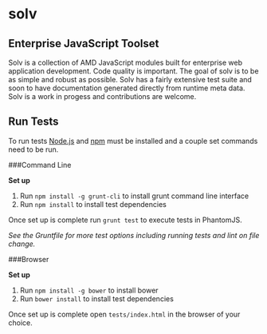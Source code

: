 solv
====

Enterprise JavaScript Toolset
-----------------------------

Solv is a collection of AMD JavaScript modules built for enterprise web
application development. Code quality is important. The goal of solv is to be as
simple and robust as possible. Solv has a fairly extensive test suite and soon
to have documentation generated directly from runtime meta data. Solv is a work
in progess and contributions are welcome.

Run Tests
---------

To run tests [Node.js](http://nodejs.org) and [npm](https://npmjs.org) must be
installed and a couple set commands need to be run.

###Command Line

**Set up**
  
1. Run `npm install -g grunt-cli` to install grunt command line interface
2. Run `npm install` to install test dependencies

Once set up is complete run `grunt test` to execute tests in PhantomJS.

*See the Gruntfile for more test options including running tests and lint on
file change.*

###Browser

**Set up**

1. Run `npm install -g bower` to install bower 
2. Run `bower install` to install test dependencies

Once set up is complete open `tests/index.html` in the browser of your choice.
